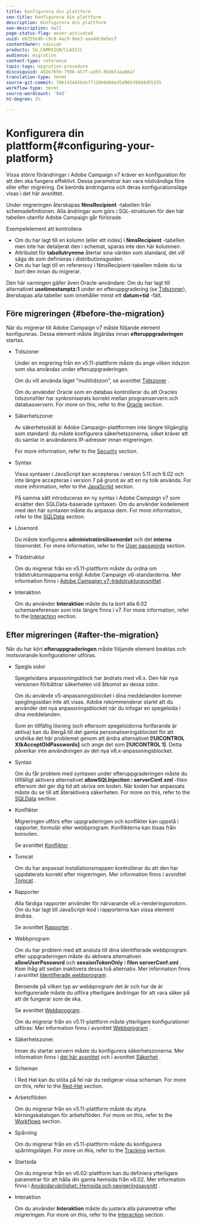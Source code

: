 ```yaml
---
title: Konfigurera din plattform
seo-title: Konfigurera din plattform
description: Konfigurera din plattform
seo-description: null
page-status-flag: never-activated
uuid: e6255e4b-c9c8-4ac9-9ee3-aaa4dc9e5ecf
contentOwner: sauviat
products: SG_CAMPAIGN/CLASSIC
audience: migration
content-type: reference
topic-tags: migration-procedure
discoiquuid: 4d2e765b-750b-457f-ad55-8bd6faaa86af
translation-type: tm+mt
source-git-commit: 70b143445b2e77128b9404e35d96b39694d55335
workflow-type: tm+mt
source-wordcount: '943'
ht-degree: 2%

---
```



# Konfigurera din plattform{#configuring-your-platform}

Vissa större förändringar i Adobe Campaign v7 kräver en konfiguration för att den ska fungera effektivt. Dessa parametrar kan vara nödvändiga före eller efter migrering. De berörda ändringarna och deras konfigurationsläge visas i det här avsnittet.

Under migreringen återskapas **NmsRecipient** -tabellen från schemadefinitionen. Alla ändringar som görs i SQL-strukturen för den här tabellen utanför Adobe Campaign går förlorade.

Exempelelement att kontrollera:

* Om du har lagt till en kolumn (eller ett index) i **NmsRecipient** -tabellen men inte har detaljerat den i schemat, sparas inte den här kolumnen.
* Attributet för **tabellutrymme** återtar sina värden som standard, det vill säga de som definieras i distributionsguiden.
* Om du har lagt till en referensvy i NmsRecipient-tabellen måste du ta bort den innan du migrerar.

Den här varningen gäller även Oracle-användare: Om du har lagt till alternativet **usetimestamptz:1** under en efteruppgradering (se [Tidszoner](../../migration/using/general-configurations.md#time-zones)), återskapas alla tabeller som innehåller minst ett **datum+tid** -fält.

## Före migreringen {#before-the-migration}

När du migrerar till Adobe Campaign v7 måste följande element konfigureras. Dessa element måste åtgärdas innan **efteruppgraderingen** startas.

* Tidszoner

   Under en migrering från en v5.11-plattform måste du ange vilken tidszon som ska användas under efteruppgraderingen.

   Om du vill använda läget &quot;multitidszon&quot;, se avsnittet [Tidszoner](../../migration/using/general-configurations.md#time-zones) .

   Om du använder Oracle som en databas kontrollerar du att Oracles tidszonsfiler har synkroniserats korrekt mellan programservern och databasservern. For more on this, refer to the [Oracle](../../migration/using/general-configurations.md#oracle) section.

* Säkerhetszoner

   Av säkerhetsskäl är Adobe Campaign-plattformen inte längre tillgänglig som standard: du måste konfigurera säkerhetszonerna, vilket kräver att du samlar in användarens IP-adresser innan migreringen.

   For more information, refer to the [Security](../../migration/using/general-configurations.md#security) section.

* Syntax

   Vissa syntaxer i JavaScript kan accepteras i version 5.11 och 6.02 och inte längre accepteras i version 7 på grund av att en ny tolk används. For more information, refer to the [JavaScript](../../migration/using/general-configurations.md#javascript) section.

   På samma sätt introduceras en ny syntax i Adobe Campaign v7 som ersätter den SQLData-baserade syntaxen. Om du använder kodelement med den här syntaxen måste du anpassa dem. For more information, refer to the [SQLData](../../migration/using/general-configurations.md#sqldata) section.

* Lösenord

   Du måste konfigurera **administratörslösenordet** och det **interna** lösenordet. For more information, refer to the [User passwords](../../migration/using/before-starting-migration.md#user-passwords) section.

* Trädstruktur

   Om du migrerar från en v5.11-plattform måste du ordna om trädstrukturmapparna enligt Adobe Campaign v6-standarderna. Mer information finns i [Adobe Campaign v7-trädstrukturavsnittet](../../migration/using/specific-configurations-in-v5-11.md#campaign-vseven-tree-structure) .

* Interaktion

   Om du använder **Interaktion** måste du ta bort alla 6.02 schemareferenser som inte längre finns i v7. For more information, refer to the [Interaction](../../migration/using/general-configurations.md#interaction) section.

## Efter migreringen {#after-the-migration}

När du har kört **efteruppgraderingen** måste följande element beaktas och motsvarande konfigurationer utföras.

* Spegla sidor

   Spegelsidans anpassningsblock har ändrats med v6.x. Den här nya versionen förbättrar säkerheten vid åtkomst av dessa sidor.

   Om du använde v5-anpassningsblocket i dina meddelanden kommer speglingssidan inte att visas. Adobe rekommenderar starkt att du använder det nya anpassningsblocket när du infogar en spegelsida i dina meddelanden.

   Som en tillfällig lösning (och eftersom spegelsidorna fortfarande är aktiva) kan du återgå till det gamla personaliseringsblocket för att undvika det här problemet genom att ändra alternativet **[!UICONTROL XtkAcceptOldPasswords]** och ange det som **[!UICONTROL 1]**. Detta påverkar inte användningen av det nya v6.x-anpassningsblocket.

* Syntax

   Om du får problem med syntaxen under efteruppgraderingen måste du tillfälligt aktivera alternativet **allowSQLInjection** i **serverConf.xml** -filen eftersom det ger dig tid att skriva om koden. När koden har anpassats måste du se till att återaktivera säkerheten. For more on this, refer to the [SQLData](../../migration/using/general-configurations.md#sqldata) section.

* Konflikter

   Migreringen utförs efter uppgraderingen och konflikter kan uppstå i rapporter, formulär eller webbprogram. Konflikterna kan lösas från konsolen.

   Se avsnittet [Konflikter](../../migration/using/general-configurations.md#conflicts) .

* Tomcat

   Om du har anpassat installationsmappen kontrollerar du att den har uppdaterats korrekt efter migreringen. Mer information finns i avsnittet [Tomcat](../../migration/using/general-configurations.md#tomcat) .

* Rapporter

   Alla färdiga rapporter använder för närvarande v6.x-renderingsmotorn. Om du har lagt till JavaScript-kod i rapporterna kan vissa element ändras.

   Se avsnittet [Rapporter](../../migration/using/general-configurations.md#reports) .

* Webbprogram

   Om du har problem med att ansluta till dina identifierade webbprogram efter uppgraderingen måste du aktivera alternativen **allowUserPassword** och **sessionTokenOnly** i **filen serverConf.xml** . Kom ihåg att sedan inaktivera dessa två alternativ. Mer information finns i avsnittet [Identifierade webbprogram](../../migration/using/general-configurations.md#identified-web-applications) .

   Beroende på vilken typ av webbprogram det är och hur de är konfigurerade måste du utföra ytterligare ändringar för att vara säker på att de fungerar som de ska.

   Se avsnittet [Webbprogram](../../migration/using/general-configurations.md#web-applications) .

   Om du migrerar från en v5.11-plattform måste ytterligare konfigurationer utföras: Mer information finns i avsnittet [Webbprogram](../../migration/using/specific-configurations-in-v5-11.md#web-applications) .

* Säkerhetszoner.

   Innan du startar servern måste du konfigurera säkerhetszonerna. Mer information finns i [det här avsnittet](../../installation/using/configuring-campaign-server.md#defining-security-zones) och i avsnittet [Säkerhet](../../migration/using/general-configurations.md#security) .

* Scheman

   I Red Hat kan du stöta på fel när du redigerar vissa scheman. For more on this, refer to the [Red-Hat](../../migration/using/general-configurations.md#red-hat) section.

* Arbetsflöden

   Om du migrerar från en v5.11-plattform måste du styra körningskatalogen för arbetsflöden. For more on this, refer to the [Workflows](../../migration/using/specific-configurations-in-v5-11.md#workflows) section.

* Spårning

   Om du migrerar från en v5.11-plattform måste du konfigurera spårningsläget. For more on this, refer to the [Tracking](../../migration/using/specific-configurations-in-v5-11.md#tracking) section.

* Startsida

   Om du migrerar från en v6.02-plattform kan du definiera ytterligare parametrar för att hålla din gamla hemsida från v6.02. Mer information finns i [Användarvänlighet: Hemsida och navigeringsavsnitt](../../migration/using/specific-configurations-in-v6-02.md#user-friendliness--home-page-and-navigation) .

* Interaktion

   Om du använder **Interaktion** måste du justera alla parametrar efter migreringen. For more on this, refer to the [Interaction](../../migration/using/general-configurations.md#interaction) section.

